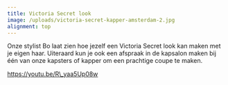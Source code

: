```yaml
---
title: Victoria Secret look
image: /uploads/victoria-secret-kapper-amsterdam-2.jpg
alignment: top
---
```


Onze stylist Bo laat zien hoe jezelf een Victoria Secret look kan maken met je eigen haar. Uiteraard kun je ook een afspraak in de kapsalon maken bij één van onze kapsters of kapper om een prachtige coupe te maken.

https://youtu.be/R\_yaa5Up08w